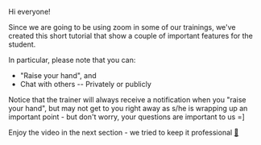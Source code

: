
Hi everyone!

  

Since we are going to be using zoom in some of our trainings, we've created this short tutorial that show a couple of important features for the student.

  

In particular, please note that you can:

-   "Raise your hand", and
-   Chat with others
--   Privately or publicly

  

Notice that the trainer will always receive a notification when you "raise your hand", but may not get to you right away as s/he is wrapping up an important point - but don't worry, your questions are important to us =]

  

Enjoy the video in the next section - we tried to keep it professional [🐢](https://emojipedia.org/turtle/)